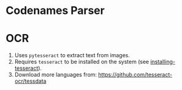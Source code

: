# Codenames Parser



# OCR

1. Uses `pytesseract` to extract text from images.
2. Requires `tesseract` to be installed on the system (see [installing-tesseract](https://github.com/tesseract-ocr/tesseract/tree/main?tab=readme-ov-file#installing-tesseract)).
3. Download more languages from: https://github.com/tesseract-ocr/tessdata
